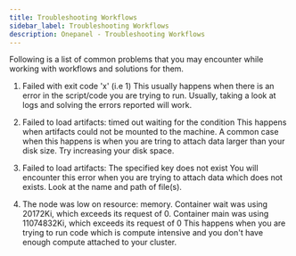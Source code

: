 ```yaml
---
title: Troubleshooting Workflows
sidebar_label: Troubleshooting Workflows
description: Onepanel - Troubleshooting Workflows
---
```


Following is a list of common problems that you may encounter while working with workflows and solutions for them.

1. Failed with exit code 'x' (i.e 1)
This usually happens when there is an error in the script/code you are trying to run. Usually, taking a look at logs and solving the errors reported will work.

2. Failed to load artifacts: timed out waiting for the condition
This happens when artifacts could not be mounted to the machine. A common case when this happens is when you are tring to attach data larger than your disk size. Try increasing your disk space. 

3. Failed to load artifacts: The specified key does not exist
You will encounter this error when you are trying to attach data which does not exists. Look at the name and path of file(s).

4. The node was low on resource: memory. Container wait was using 20172Ki, which exceeds its request of 0. Container main was using 11074832Ki, which exceeds its request of 0
This happens when you are trying to run code which is compute intensive and you don't have enough compute attached to your cluster.